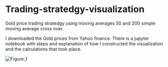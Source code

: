 # Trading-stratedgy-visualization
Gold price trading stratedgy using moving averages 50 and 200 simple moving average cross over. 

I downloaded the Gold prices from Yahoo finance. There is a jupyter notebook with steps and explanation of how I constructed the visualization and the calculations that took place.

![Figure_1](https://user-images.githubusercontent.com/61331100/80001723-fe1a2380-84be-11ea-849f-36062af4abfa.png)
